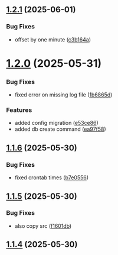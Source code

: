 ## [1.2.1](https://github.com/WBRK-dev/wandering-trader/compare/1.2.0...1.2.1) (2025-06-01)


### Bug Fixes

* offset by one minute ([c3b164a](https://github.com/WBRK-dev/wandering-trader/commit/c3b164ae5d316575f1ffa5af41ac5a50f785fcbd))



# [1.2.0](https://github.com/WBRK-dev/wandering-trader/compare/1.1.6...1.2.0) (2025-05-31)


### Bug Fixes

* fixed error on missing log file ([1b6865d](https://github.com/WBRK-dev/wandering-trader/commit/1b6865dd8aaec24921e927d105d741e9e4dd877d))


### Features

* added config migration ([e53ce86](https://github.com/WBRK-dev/wandering-trader/commit/e53ce865a95cfdf3d09e9fae8015d28d1b377862))
* added db create command ([ea97f58](https://github.com/WBRK-dev/wandering-trader/commit/ea97f58efccb57cb5f2df304782c17c3fb196d6e))



## [1.1.6](https://github.com/WBRK-dev/wandering-trader/compare/1.1.5...1.1.6) (2025-05-30)


### Bug Fixes

* fixed crontab times ([b7e0556](https://github.com/WBRK-dev/wandering-trader/commit/b7e05566531a195efca05efd8e4ce1dc6ad0665c))



## [1.1.5](https://github.com/WBRK-dev/wandering-trader/compare/1.1.4...1.1.5) (2025-05-30)


### Bug Fixes

* also copy src ([f1601db](https://github.com/WBRK-dev/wandering-trader/commit/f1601db21232c71408e169a3ce7e49b6869b1b31))



## [1.1.4](https://github.com/WBRK-dev/wandering-trader/compare/1.1.3...1.1.4) (2025-05-30)



